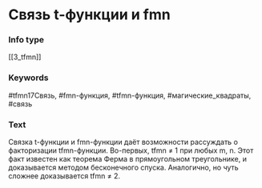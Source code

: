 # Связь t-функции и fmn
### Info type
[[3_tfmn]]
### Keywords
#tfmn17Связь, #fmn-функция, #tfmn-функция, #магические_квадраты, #связь
### Text
Связка t-функции и fmn-функции даёт возможности рассуждать о факторизации tfmn-функции. Во-первых, tfmn ≠ 1 при любых m, n. Этот факт известен как теорема Ферма в прямоугольном треугольнике, и доказывается методом бесконечного спуска. Аналогично, но чуть сложнее доказывается tfmn ≠ 2.
